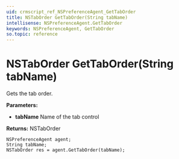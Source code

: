 ```yaml
---
uid: crmscript_ref_NSPreferenceAgent_GetTabOrder
title: NSTabOrder GetTabOrder(String tabName)
intellisense: NSPreferenceAgent.GetTabOrder
keywords: NSPreferenceAgent, GetTabOrder
so.topic: reference
---
```


# NSTabOrder GetTabOrder(String tabName)

Gets the tab order.

**Parameters:**
 - **tabName** Name of the tab control

**Returns:** NSTabOrder

```crmscript
NSPreferenceAgent agent;
String tabName;
NSTabOrder res = agent.GetTabOrder(tabName);
```


